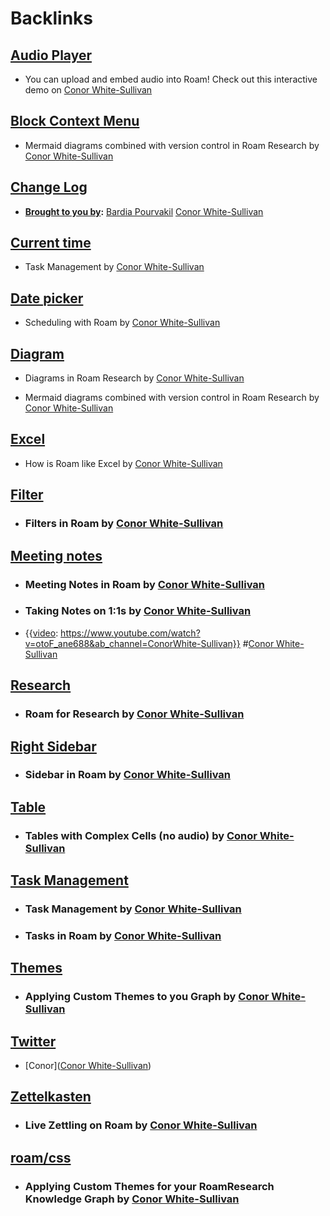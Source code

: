 
# Backlinks
## [Audio Player](<Audio Player.md>)
- You can upload and embed audio into Roam! Check out this interactive demo on [Conor White-Sullivan](<Conor White-Sullivan.md>)

## [Block Context Menu](<Block Context Menu.md>)
- Mermaid diagrams combined with version control in Roam Research by [Conor White-Sullivan](<Conor White-Sullivan.md>)

## [Change Log](<Change Log.md>)
- **[Brought to you by](<Brought to you by.md>):** [Bardia Pourvakil](<Bardia Pourvakil.md>) [Conor White-Sullivan](<Conor White-Sullivan.md>)

## [Current time](<Current time.md>)
- Task Management by [Conor White-Sullivan](<Conor White-Sullivan.md>)

## [Date picker](<Date picker.md>)
- Scheduling with Roam by [Conor White-Sullivan](<Conor White-Sullivan.md>)

## [Diagram](<Diagram.md>)
- Diagrams in Roam Research by [Conor White-Sullivan](<Conor White-Sullivan.md>)

- Mermaid diagrams combined with version control in Roam Research by [Conor White-Sullivan](<Conor White-Sullivan.md>)

## [Excel](<Excel.md>)
- How is Roam like Excel by [Conor White-Sullivan](<Conor White-Sullivan.md>)

## [Filter](<Filter.md>)
- ### Filters in Roam by [Conor White-Sullivan](<Conor White-Sullivan.md>)

## [Meeting notes](<Meeting notes.md>)
- ### Meeting Notes in Roam by [Conor White-Sullivan](<Conor White-Sullivan.md>)

- ### Taking Notes on 1:1s by [Conor White-Sullivan](<Conor White-Sullivan.md>)

- {{[video](<video.md>): https://www.youtube.com/watch?v=otoF_ane688&ab_channel=ConorWhite-Sullivan}} #[Conor White-Sullivan](<Conor White-Sullivan.md>)

## [Research](<Research.md>)
- ### Roam for Research by [Conor White-Sullivan](<Conor White-Sullivan.md>)

## [Right Sidebar](<Right Sidebar.md>)
- ### Sidebar in Roam by [Conor White-Sullivan](<Conor White-Sullivan.md>)

## [Table](<Table.md>)
- ### Tables with Complex Cells (no audio) by [Conor White-Sullivan](<Conor White-Sullivan.md>)

## [Task Management](<Task Management.md>)
- ### Task Management by [Conor White-Sullivan](<Conor White-Sullivan.md>)

- ### Tasks in Roam by [Conor White-Sullivan](<Conor White-Sullivan.md>)

## [Themes](<Themes.md>)
- ### Applying Custom Themes to you Graph by [Conor White-Sullivan](<Conor White-Sullivan.md>)

## [Twitter](<Twitter.md>)
- [Conor]([Conor White-Sullivan](<Conor White-Sullivan.md>))

## [Zettelkasten](<Zettelkasten.md>)
- ### Live Zettling on Roam by [Conor White-Sullivan](<Conor White-Sullivan.md>)

## [roam/css](<roam/css.md>)
- ### Applying Custom Themes for your RoamResearch Knowledge Graph by [Conor White-Sullivan](<Conor White-Sullivan.md>)

